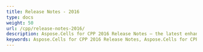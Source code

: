 ```yaml
---
title: Release Notes - 2016
type: docs
weight: 50
url: /cpp/release-notes-2016/
description: Aspose.Cells for CPP 2016 Release Notes – the latest enhancements, new features, and fixes.
keywords: Aspose.Cells for CPP 2016 Release Notes, Aspose.Cells for CPP 2016 updates and fixes
---
```



